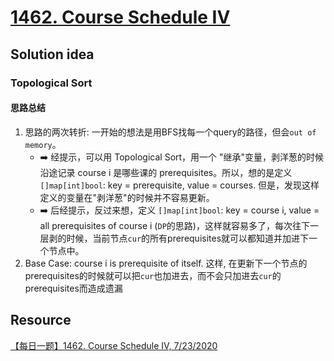# [1462. Course Schedule IV](https://leetcode.com/problems/course-schedule-iv/description/)

## Solution idea
### Topological Sort

#### 思路总结
1. 思路的两次转折: 一开始的想法是用BFS找每一个query的路径，但会`out of memory`。
    * :arrow_right: 经提示，可以用 Topological Sort，用一个 "继承"变量，剥洋葱的时候沿途记录 course i 是哪些课的 prerequisites。所以，想的是定义 `[]map[int]bool`: key = prerequisite, value = courses. 但是，发现这样定义的变量在"剥洋葱"的时候并不容易更新。
    * :arrow_right: 后经提示，反过来想，定义 `[]map[int]bool`: key = course i, value = all prerequisites of course i (`DP`的思路)，这样就容易多了，每次往下一层剥的时候，当前节点`cur`的所有prerequisites就可以都知道并加进下一个节点中。
2. Base Case: course i is prerequisite of itself. 这样, 在更新下一个节点的prerequisites的时候就可以把`cur`也加进去，而不会只加进去`cur`的prerequisites而造成遗漏


## Resource
[【每日一题】1462. Course Schedule IV, 7/23/2020](https://www.youtube.com/watch?v=mXncR8of7Ns&ab_channel=HuifengGuan)